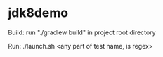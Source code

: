 jdk8demo
========

Build: run "./gradlew build" in project root directory

Run: ./launch.sh <any part of test name, is regex>
